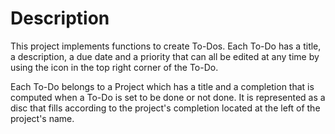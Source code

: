 # Description
This project implements functions to create To-Dos. Each To-Do has a title, a description, a due date and a priority that can all be edited at any time by using the icon in the top right corner of the To-Do.

Each To-Do belongs to a Project which has a title and a completion that is computed when a To-Do is set to be done or not done. It is represented as a disc that fills according to the project's completion located at the left of the project's name.